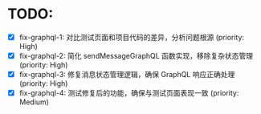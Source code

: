 # TODO:

- [x] fix-graphql-1: 对比测试页面和项目代码的差异，分析问题根源 (priority: High)
- [x] fix-graphql-2: 简化 sendMessageGraphQL 函数实现，移除复杂状态管理 (priority: High)
- [x] fix-graphql-3: 修复消息状态管理逻辑，确保 GraphQL 响应正确处理 (priority: High)
- [x] fix-graphql-4: 测试修复后的功能，确保与测试页面表现一致 (priority: Medium)
